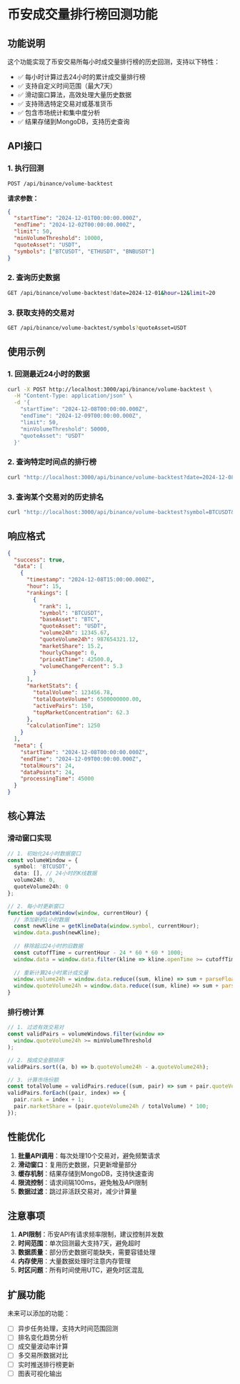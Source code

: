 # 币安成交量排行榜回测功能

## 功能说明

这个功能实现了币安交易所每小时成交量排行榜的历史回测，支持以下特性：

- ✅ 每小时计算过去24小时的累计成交量排行榜
- ✅ 支持自定义时间范围（最大7天）
- ✅ 滑动窗口算法，高效处理大量历史数据
- ✅ 支持筛选特定交易对或基准货币
- ✅ 包含市场统计和集中度分析
- ✅ 结果存储到MongoDB，支持历史查询

## API接口

### 1. 执行回测

```bash
POST /api/binance/volume-backtest
```

**请求参数：**
```json
{
  "startTime": "2024-12-01T00:00:00.000Z",
  "endTime": "2024-12-02T00:00:00.000Z",
  "limit": 50,
  "minVolumeThreshold": 10000,
  "quoteAsset": "USDT",
  "symbols": ["BTCUSDT", "ETHUSDT", "BNBUSDT"]
}
```

### 2. 查询历史数据

```bash
GET /api/binance/volume-backtest?date=2024-12-01&hour=12&limit=20
```

### 3. 获取支持的交易对

```bash
GET /api/binance/volume-backtest/symbols?quoteAsset=USDT
```

## 使用示例

### 1. 回测最近24小时的数据

```bash
curl -X POST http://localhost:3000/api/binance/volume-backtest \
  -H "Content-Type: application/json" \
  -d '{
    "startTime": "2024-12-08T00:00:00.000Z",
    "endTime": "2024-12-09T00:00:00.000Z",
    "limit": 50,
    "minVolumeThreshold": 50000,
    "quoteAsset": "USDT"
  }'
```

### 2. 查询特定时间点的排行榜

```bash
curl "http://localhost:3000/api/binance/volume-backtest?date=2024-12-08&hour=15&limit=10"
```

### 3. 查询某个交易对的历史排名

```bash
curl "http://localhost:3000/api/binance/volume-backtest?symbol=BTCUSDT&date=2024-12-08"
```

## 响应格式

```json
{
  "success": true,
  "data": [
    {
      "timestamp": "2024-12-08T15:00:00.000Z",
      "hour": 15,
      "rankings": [
        {
          "rank": 1,
          "symbol": "BTCUSDT",
          "baseAsset": "BTC",
          "quoteAsset": "USDT",
          "volume24h": 12345.67,
          "quoteVolume24h": 987654321.12,
          "marketShare": 15.2,
          "hourlyChange": 0,
          "priceAtTime": 42500.0,
          "volumeChangePercent": 5.3
        }
      ],
      "marketStats": {
        "totalVolume": 123456.78,
        "totalQuoteVolume": 6500000000.00,
        "activePairs": 150,
        "topMarketConcentration": 62.3
      },
      "calculationTime": 1250
    }
  ],
  "meta": {
    "startTime": "2024-12-08T00:00:00.000Z",
    "endTime": "2024-12-09T00:00:00.000Z",
    "totalHours": 24,
    "dataPoints": 24,
    "processingTime": 45000
  }
}
```

## 核心算法

### 滑动窗口实现

```typescript
// 1. 初始化24小时数据窗口
const volumeWindow = {
  symbol: 'BTCUSDT',
  data: [], // 24小时的K线数据
  volume24h: 0,
  quoteVolume24h: 0
};

// 2. 每小时更新窗口
function updateWindow(window, currentHour) {
  // 添加新的1小时数据
  const newKline = getKlineData(window.symbol, currentHour);
  window.data.push(newKline);
  
  // 移除超过24小时的旧数据
  const cutoffTime = currentHour - 24 * 60 * 60 * 1000;
  window.data = window.data.filter(kline => kline.openTime >= cutoffTime);
  
  // 重新计算24小时累计成交量
  window.volume24h = window.data.reduce((sum, kline) => sum + parseFloat(kline.volume), 0);
  window.quoteVolume24h = window.data.reduce((sum, kline) => sum + parseFloat(kline.quoteVolume), 0);
}
```

### 排行榜计算

```typescript
// 1. 过滤有效交易对
const validPairs = volumeWindows.filter(window => 
  window.quoteVolume24h >= minVolumeThreshold
);

// 2. 按成交金额排序
validPairs.sort((a, b) => b.quoteVolume24h - a.quoteVolume24h);

// 3. 计算市场份额
const totalVolume = validPairs.reduce((sum, pair) => sum + pair.quoteVolume24h, 0);
validPairs.forEach((pair, index) => {
  pair.rank = index + 1;
  pair.marketShare = (pair.quoteVolume24h / totalVolume) * 100;
});
```

## 性能优化

1. **批量API调用**：每次处理10个交易对，避免频繁请求
2. **滑动窗口**：复用历史数据，只更新增量部分
3. **缓存机制**：结果存储到MongoDB，支持快速查询
4. **限流控制**：请求间隔100ms，避免触及API限制
5. **数据过滤**：跳过非活跃交易对，减少计算量

## 注意事项

1. **API限制**：币安API有请求频率限制，建议控制并发数
2. **时间范围**：单次回测最大支持7天，避免超时
3. **数据质量**：部分历史数据可能缺失，需要容错处理
4. **内存使用**：大量数据处理时注意内存管理
5. **时区问题**：所有时间使用UTC，避免时区混乱

## 扩展功能

未来可以添加的功能：

- [ ] 异步任务处理，支持大时间范围回测
- [ ] 排名变化趋势分析
- [ ] 成交量波动率计算
- [ ] 多交易所数据对比
- [ ] 实时推送排行榜更新
- [ ] 图表可视化输出
